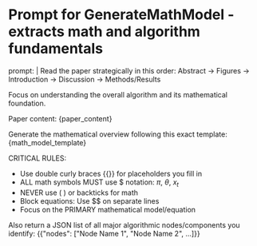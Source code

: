 # Prompt for GenerateMathModel - extracts math and algorithm fundamentals
prompt: |
  Read the paper strategically in this order: Abstract → Figures → Introduction → Discussion → Methods/Results
  
  Focus on understanding the overall algorithm and its mathematical foundation.
  
  Paper content:
  {paper_content}
  
  Generate the mathematical overview following this exact template:
  {math_model_template}
  
  CRITICAL RULES:
  - Use double curly braces {{}} for placeholders you fill in
  - ALL math symbols MUST use $ notation: $\pi$, $\theta$, $x_t$
  - NEVER use \( \) or backticks for math
  - Block equations: Use $$ on separate lines
  - Focus on the PRIMARY mathematical model/equation
  
  Also return a JSON list of all major algorithmic nodes/components you identify:
  {{"nodes": ["Node Name 1", "Node Name 2", ...]}}